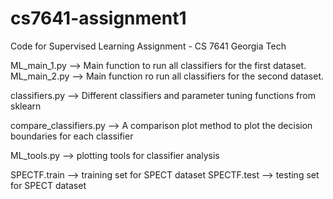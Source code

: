 # cs7641-assignment1
Code for Supervised Learning Assignment - CS 7641 Georgia Tech

ML_main_1.py --> Main function to run all classifiers for the first dataset. 
ML_main_2.py --> Main function ro run all classifiers for the second dataset. 

classifiers.py --> Different classifiers and parameter tuning functions from sklearn

compare_classifiers.py --> A comparison plot method to plot the decision boundaries for each classifier

ML_tools.py --> plotting tools for classifier analysis 

SPECTF.train --> training set for SPECT dataset
SPECTF.test --> testing set for SPECT dataset
